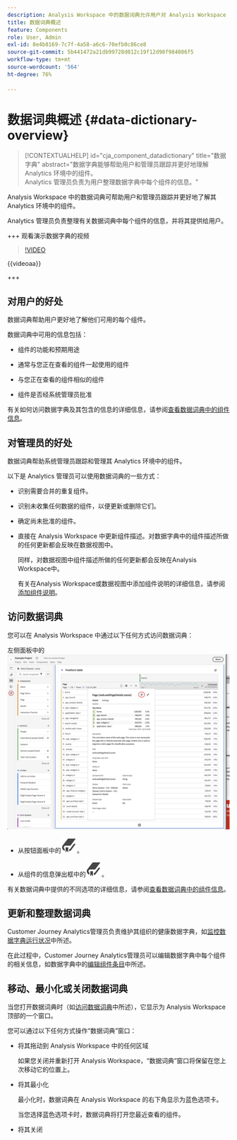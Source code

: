 ```yaml
---
description: Analysis Workspace 中的数据词典允许用户对 Analysis Workspace 中的各种组件进行编目和跟踪，包括组件的预期用途、批准情况、重复情况等等。
title: 数据词典概述
feature: Components
role: User, Admin
exl-id: 8e4b8169-7c7f-4a58-a6c6-70efb0c86ce8
source-git-commit: 5b441472a21db99728d012c19f12d98f984086f5
workflow-type: tm+mt
source-wordcount: '564'
ht-degree: 76%

---
```


# 数据词典概述 {#data-dictionary-overview}

<!-- markdownlint-disable MD034 -->

>[!CONTEXTUALHELP]
>id="cja_component_datadictionary"
>title="数据字典"
>abstract="数据字典能够帮助用户和管理员跟踪并更好地理解 Analytics 环境中的组件。<br/>Analytics 管理员负责为用户整理数据字典中每个组件的信息。"

<!-- markdownlint-enable MD034 -->


Analysis Workspace 中的数据词典可帮助用户和管理员跟踪并更好地了解其 Analytics 环境中的组件。

Analytics 管理员负责整理有关数据词典中每个组件的信息，并将其提供给用户。


+++ 观看演示数据字典的视频

>[!VIDEO](https://video.tv.adobe.com/v/3418028/?quality=12&learn=on)

{{videoaa}}

+++

## 对用户的好处

数据词典帮助用户更好地了解他们可用的每个组件。

数据词典中可用的信息包括：

* 组件的功能和预期用途

* 通常与您正在查看的组件一起使用的组件

* 与您正在查看的组件相似的组件

* 组件是否经系统管理员批准

有关如何访问数据字典及其包含的信息的详细信息，请参阅[查看数据词典中的组件信息](/help/components/data-dictionary/view-data-dictionary.md)。

## 对管理员的好处

数据词典帮助系统管理员跟踪和管理其 Analytics 环境中的组件。

以下是 Analytics 管理员可以使用数据词典的一些方式：

* 识别需要合并的重复组件。

* 识别未收集任何数据的组件，以便更新或删除它们。

* 确定尚未批准的组件。

* 直接在 Analysis Workspace 中更新组件描述。对数据字典中的组件描述所做的任何更新都会反映在数据视图中。

  同样，对数据视图中组件描述所做的任何更新都会反映在Analysis Workspace中。

  有关在Analysis Workspace或数据视图中添加组件说明的详细信息，请参阅[添加组件说明](/help/components/add-component-descriptions.md)。

## 访问数据词典

您可以在 Analysis Workspace 中通过以下任何方式访问数据词典：

左侧面板中的![数据字典图标](assets/data-dictionary-access.png)

* 从按钮面板中的![书签](/help/assets/icons/Bookmark.svg)。



* 从组件的信息弹出框中的![书签](/help/assets/icons/Bookmark.svg)。


有关数据词典中提供的不同选项的详细信息，请参阅[查看数据词典中的组件信息](/help/components/data-dictionary/view-data-dictionary.md)。

## 更新和整理数据词典

Customer Journey Analytics管理员负责维护其组织的健康数据字典，如[监控数据字典运行状况](/help/components/data-dictionary/monitor-data-dictionary-health.md)中所述。

在此过程中，Customer Journey Analytics管理员可以编辑数据字典中每个组件的相关信息，如数据字典中的[编辑组件条目](/help/components/data-dictionary/edit-entries-data-dictionary.md)中所述。

## 移动、最小化或关闭数据词典

当您打开数据词典时（如[访问数据词典](#access-the-data-dictionary)中所述），它显示为 Analysis Workspace 顶部的一个窗口。

您可以通过以下任何方式操作“数据词典”窗口：

* 将其拖动到 Analysis Workspace 中的任何区域

  如果您关闭并重新打开 Analysis Workspace，“数据词典”窗口将保留在您上次移动它的位置上。<!--True?-->

* 将其最小化

  最小化时，数据词典在 Analysis Workspace 的右下角显示为蓝色选项卡。

  当您选择蓝色选项卡时，数据词典将打开您最近查看的组件。

* 将其关闭

